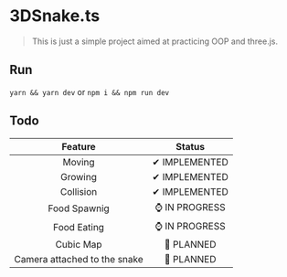 # 3DSnake.ts

> This is just a simple project aimed at practicing OOP and three.js.

## Run

`yarn && yarn dev` or `npm i && npm run dev`

## Todo

|           Feature            |     Status     |
| :--------------------------: | :------------: |
|            Moving            | ✔ IMPLEMENTED  |
|           Growing            | ✔ IMPLEMENTED  |
|          Collision           | ✔ IMPLEMENTED  |
|         Food Spawnig         | ⌚ IN PROGRESS |
|         Food Eating          | ⌚ IN PROGRESS |
|          Cubic Map           |   💭 PLANNED   |
| Camera attached to the snake |   💭 PLANNED   |
